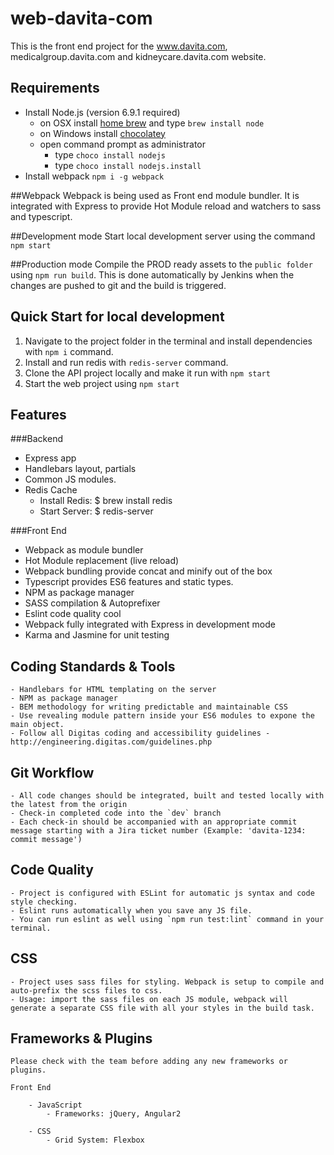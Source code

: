 # web-davita-com
This is the front end project for the www.davita.com, medicalgroup.davita.com and kidneycare.davita.com website.

## Requirements

- Install Node.js (version 6.9.1 required)
	- on OSX install [home brew](http://brew.sh/) and type `brew install node`
	- on Windows install [chocolatey](https://chocolatey.org/)
    - open command prompt as administrator
        - type `choco install nodejs`
        - type `choco install nodejs.install`
- Install webpack `npm i -g webpack`

##Webpack
Webpack is being used as Front end module bundler. It is integrated with Express to provide Hot Module reload and watchers to sass and typescript.

##Development mode
Start local development server using the command `npm start`

##Production mode
Compile the PROD ready assets to the `public folder` using `npm run build`. This is done automatically by Jenkins when the changes are pushed to git and the build is triggered.

## Quick Start for local development
  1. Navigate to the project folder in the terminal and install dependencies with `npm i` command.
  2. Install and run redis with `redis-server` command.
  3. Clone the API project locally and make it run with `npm start`
  4. Start the web project using `npm start`

## Features

###Backend
- Express app
- Handlebars layout, partials
- Common JS modules.
- Redis Cache
    - Install Redis: $ brew install redis
    - Start Server:  $ redis-server

###Front End
- Webpack as module bundler
- Hot Module replacement (live reload)
- Webpack bundling provide concat and minify out of the box
- Typescript provides ES6 features and static types.
- NPM as package manager
- SASS compilation & Autoprefixer
- Eslint code quality cool
- Webpack fully integrated with Express in development mode
- Karma and Jasmine for unit testing

## Coding Standards & Tools
    - Handlebars for HTML templating on the server
    - NPM as package manager
    - BEM methodology for writing predictable and maintainable CSS
    - Use revealing module pattern inside your ES6 modules to expone the main object.
    - Follow all Digitas coding and accessibility guidelines - http://engineering.digitas.com/guidelines.php

## Git Workflow
    - All code changes should be integrated, built and tested locally with the latest from the origin
    - Check-in completed code into the `dev` branch
    - Each check-in should be accompanied with an appropriate commit message starting with a Jira ticket number (Example: 'davita-1234: commit message')

## Code Quality
    - Project is configured with ESLint for automatic js syntax and code style checking.
    - Eslint runs automatically when you save any JS file.
    - You can run eslint as well using `npm run test:lint` command in your terminal.

## CSS
    - Project uses sass files for styling. Webpack is setup to compile and auto-prefix the scss files to css.
    - Usage: import the sass files on each JS module, webpack will generate a separate CSS file with all your styles in the build task.

## Frameworks & Plugins
    Please check with the team before adding any new frameworks or plugins.

    Front End

        - JavaScript
            - Frameworks: jQuery, Angular2

        - CSS
            - Grid System: Flexbox



